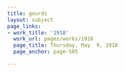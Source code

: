 ```yaml
---
title: gourds
layout: subject
page_links:
- work_title: '1918'
  work_url: pages/works/1918
  page_title: Thursday, May  9, 1918
  page_anchor: page-505

---
```

